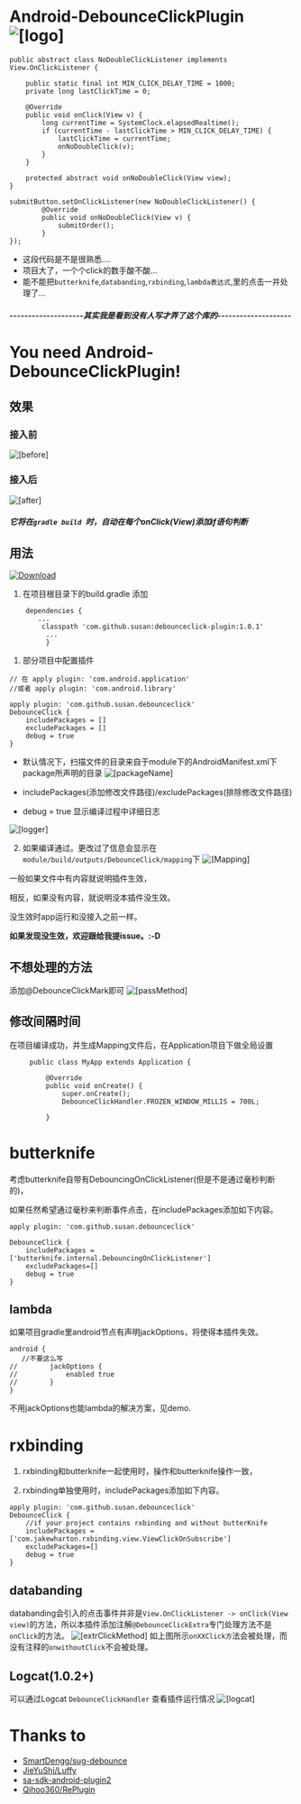 # Android-DebounceClickPlugin  ![[logo]](https://raw.githubusercontent.com/chouchouyu/Android-DebounceClickPlugin/master/files/logo.png)
```
public abstract class NoDoubleClickListener implements View.OnClickListener {

    public static final int MIN_CLICK_DELAY_TIME = 1000;
    private long lastClickTime = 0;

    @Override
    public void onClick(View v) {
        long currentTime = SystemClock.elapsedRealtime();
        if (currentTime - lastClickTime > MIN_CLICK_DELAY_TIME) {
            lastClickTime = currentTime;
            onNoDoubleClick(v);
        }
    }

    protected abstract void onNoDoubleClick(View view);
}

submitButton.setOnClickListener(new NoDoubleClickListener() {  
        @Override  
        public void onNoDoubleClick(View v) {  
            submitOrder();  
        }  
}); 
```
>
 * 这段代码是不是很熟悉....
 * 项目大了，一个个click的数手酸不酸...
 * 能不能把`butterknife`,`databanding`,`rxbinding`,`lambda表达式`,里的点击一并处理了...

##### --------------------其实我是看到没有人写才弄了这个库的--------------------
# You need Android-DebounceClickPlugin!


## 效果
### 接入前
![[before]](https://raw.githubusercontent.com/chouchouyu/Android-DebounceClickPlugin/master/files/before.png)
### 接入后
![[after]](https://raw.githubusercontent.com/chouchouyu/Android-DebounceClickPlugin/master/files/after.png)
##### 它将在`gradle build `时，自动在每个onClick(View)添加if语句判断 



## 用法
[ ![Download](https://api.bintray.com/packages/wusanm/maven/debounceclick-plugin/images/download.svg?version=1.0.2) ](https://bintray.com/wusanm/maven/debounceclick-plugin/1.0.2/link)
1. 在项目根目录下的build.gradle 添加
```
    dependencies {
       ...
        classpath 'com.github.susan:debounceclick-plugin:1.0.1'
         ...
         }
```
1. 部分项目中配置插件

```
// 在 apply plugin: 'com.android.application'
//或者 apply plugin: 'com.android.library'

apply plugin: 'com.github.susan.debounceclick'
DebounceClick {
    includePackages = []
    excludePackages = []
    debug = true
}
```

* 默认情况下，扫描文件的目录来自于module下的AndroidManifest.xml下package所声明的目录
![[packageName]](https://raw.githubusercontent.com/chouchouyu/Android-DebounceClickPlugin/master/files/packageName.png)
* includePackages(添加修改文件路径)/excludePackages(排除修改文件路径)

* debug = true 显示编译过程中详细日志

![[logger]](https://raw.githubusercontent.com/chouchouyu/Android-DebounceClickPlugin/master/files/logger.png)

2. 如果编译通过。更改过了信息会显示在`module/build/outputs/DebounceClick/mapping`下
![[Mapping]](https://raw.githubusercontent.com/chouchouyu/Android-DebounceClickPlugin/master/files/Mapping.png)

一般如果文件中有内容就说明插件生效，

相反，如果没有内容，就说明没本插件没生效。

没生效时app运行和没接入之前一样。

**如果发现没生效，欢迎跟给我提issue。:-D**

## 不想处理的方法
  添加@DebounceClickMark即可
![[passMethod]](https://raw.githubusercontent.com/chouchouyu/Android-DebounceClickPlugin/master/files/passMethod.png)
## 修改间隔时间
 在项目编译成功，并生成Mapping文件后，在Application项目下做全局设置
 ```
      public class MyApp extends Application {
      
          @Override
          public void onCreate() {
              super.onCreate();
              DebounceClickHandler.FROZEN_WINDOW_MILLIS = 700L;
        
          }
```

# butterknife 
考虑butterknife自带有DebouncingOnClickListener(但是不是通过毫秒判断的)，

如果任然希望通过毫秒来判断事件点击，在includePackages添加如下内容。
```
apply plugin: 'com.github.susan.debounceclick'

DebounceClick {
    includePackages = ['butterknife.internal.DebouncingOnClickListener']
    excludePackages=[]
    debug = true
}
```
## lambda
如果项目gradle里android节点有声明jackOptions，将使得本插件失效。
```
android {
   //不要这么写
//        jackOptions {
//            enabled true
//        }
}
```
不用jackOptions也能lambda的解决方案，见demo.
# rxbinding

1. rxbinding和butterknife一起使用时，操作和butterknife操作一致，

2. rxbinding单独使用时，includePackages添加如下内容。

```
apply plugin: 'com.github.susan.debounceclick'
DebounceClick {
    //if your project contains rxbinding and without butterKnife
    includePackages = ['com.jakewharton.rxbinding.view.ViewClickOnSubscribe']
    excludePackages=[]
    debug = true
}
```

## databanding
 databanding会引入的点击事件并非是`View.OnClickListener -> onClick(View view)`的方法，所以本插件添加注解`@DebounceClickExtra`专门处理方法不是`onClick`的方法。
![[extrClickMethod]](https://raw.githubusercontent.com/chouchouyu/Android-DebounceClickPlugin/master/files/extrClickMethod.png)
 如上图所示`onXXClick方`法会被处理，而没有注释的`onwithoutClick`不会被处理。
 
## Logcat(1.0.2+)
可以通过Logcat `DebounceClickHandler` 查看插件运行情况
![[logcat]](https://raw.githubusercontent.com/chouchouyu/Android-DebounceClickPlugin/master/files/logcat.png)


# Thanks to
* [SmartDengg/sug-debounce](https://github.com/SmartDengg/sug-debounce)
* [JieYuShi/Luffy](https://github.com/JieYuShi/Luffy)
* [sa-sdk-android-plugin2](https://github.com/sensorsdata/sa-sdk-android-plugin2)
* [Qihoo360/RePlugin](https://github.com/Qihoo360/RePlugin)
         
 
